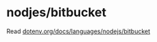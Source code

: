 # nodjes/bitbucket

Read [dotenv.org/docs/languages/nodejs/bitbucket](https://www.dotenv.org/docs/languages/nodejs/bitbucket)

